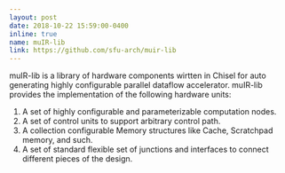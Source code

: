 ```yaml
---
layout: post
date: 2018-10-22 15:59:00-0400
inline: true
name: muIR-lib
link: https://github.com/sfu-arch/muir-lib
---
```


muIR-lib is a library of hardware components wirtten in Chisel for auto generating highly configurable parallel dataflow accelerator. muIR-lib provides the implementation of the following hardware units:

1. A set of highly configurable and parameterizable computation nodes.
2. A set of control units to support arbitrary control path.
3. A collection configurable Memory structures like Cache, Scratchpad memory, and such.
4. A set of standard flexible set of junctions and interfaces to connect different pieces of the design.